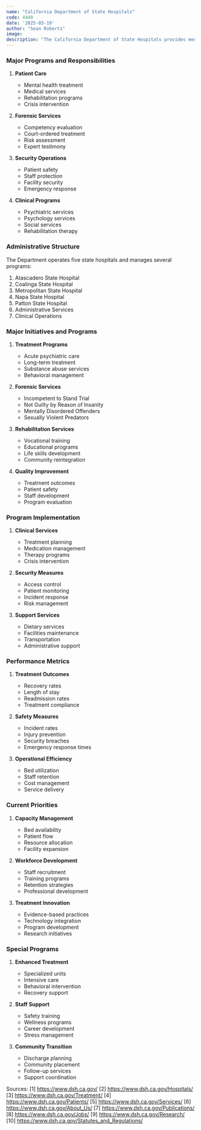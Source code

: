 ```yaml
---
name: "California Department of State Hospitals"
code: 4440
date: '2025-03-19'
author: "Sean Roberts"
image: 
description: "The California Department of State Hospitals provides mental health treatment to patients in a safe and responsible manner, seeking to help them successfully return to the community."
---
```


### Major Programs and Responsibilities

1. **Patient Care**
   - Mental health treatment
   - Medical services
   - Rehabilitation programs
   - Crisis intervention

2. **Forensic Services**
   - Competency evaluation
   - Court-ordered treatment
   - Risk assessment
   - Expert testimony

3. **Security Operations**
   - Patient safety
   - Staff protection
   - Facility security
   - Emergency response

4. **Clinical Programs**
   - Psychiatric services
   - Psychology services
   - Social services
   - Rehabilitation therapy

### Administrative Structure

The Department operates five state hospitals and manages several programs:

1. Atascadero State Hospital
2. Coalinga State Hospital
3. Metropolitan State Hospital
4. Napa State Hospital
5. Patton State Hospital
6. Administrative Services
7. Clinical Operations

### Major Initiatives and Programs

1. **Treatment Programs**
   - Acute psychiatric care
   - Long-term treatment
   - Substance abuse services
   - Behavioral management

2. **Forensic Services**
   - Incompetent to Stand Trial
   - Not Guilty by Reason of Insanity
   - Mentally Disordered Offenders
   - Sexually Violent Predators

3. **Rehabilitation Services**
   - Vocational training
   - Educational programs
   - Life skills development
   - Community reintegration

4. **Quality Improvement**
   - Treatment outcomes
   - Patient safety
   - Staff development
   - Program evaluation

### Program Implementation

1. **Clinical Services**
   - Treatment planning
   - Medication management
   - Therapy programs
   - Crisis intervention

2. **Security Measures**
   - Access control
   - Patient monitoring
   - Incident response
   - Risk management

3. **Support Services**
   - Dietary services
   - Facilities maintenance
   - Transportation
   - Administrative support

### Performance Metrics

1. **Treatment Outcomes**
   - Recovery rates
   - Length of stay
   - Readmission rates
   - Treatment compliance

2. **Safety Measures**
   - Incident rates
   - Injury prevention
   - Security breaches
   - Emergency response times

3. **Operational Efficiency**
   - Bed utilization
   - Staff retention
   - Cost management
   - Service delivery

### Current Priorities

1. **Capacity Management**
   - Bed availability
   - Patient flow
   - Resource allocation
   - Facility expansion

2. **Workforce Development**
   - Staff recruitment
   - Training programs
   - Retention strategies
   - Professional development

3. **Treatment Innovation**
   - Evidence-based practices
   - Technology integration
   - Program development
   - Research initiatives

### Special Programs

1. **Enhanced Treatment**
   - Specialized units
   - Intensive care
   - Behavioral intervention
   - Recovery support

2. **Staff Support**
   - Safety training
   - Wellness programs
   - Career development
   - Stress management

3. **Community Transition**
   - Discharge planning
   - Community placement
   - Follow-up services
   - Support coordination

Sources:
[1] https://www.dsh.ca.gov/
[2] https://www.dsh.ca.gov/Hospitals/
[3] https://www.dsh.ca.gov/Treatment/
[4] https://www.dsh.ca.gov/Patients/
[5] https://www.dsh.ca.gov/Services/
[6] https://www.dsh.ca.gov/About_Us/
[7] https://www.dsh.ca.gov/Publications/
[8] https://www.dsh.ca.gov/Jobs/
[9] https://www.dsh.ca.gov/Research/
[10] https://www.dsh.ca.gov/Statutes_and_Regulations/ 